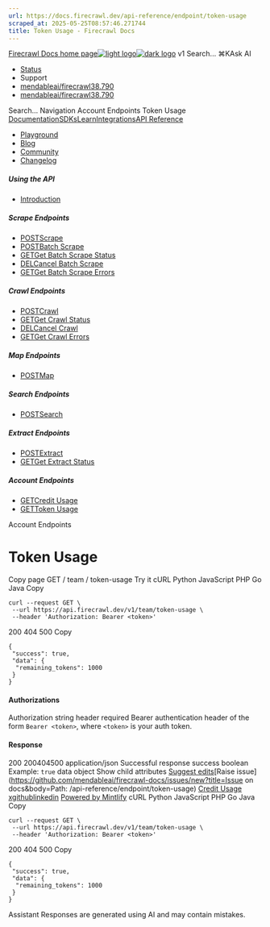 ```yaml
---
url: https://docs.firecrawl.dev/api-reference/endpoint/token-usage
scraped_at: 2025-05-25T08:57:46.271744
title: Token Usage - Firecrawl Docs
---
```


[Firecrawl Docs home page![light logo](https://mintlify.s3.us-west-1.amazonaws.com/firecrawl/logo/logo.png)![dark logo](https://mintlify.s3.us-west-1.amazonaws.com/firecrawl/logo/logo-dark.png)](https://firecrawl.dev)
v1
Search...
⌘KAsk AI
  * [Status](https://firecrawl.betteruptime.com)
  * Support
  * [mendableai/firecrawl38.790](https://github.com/mendableai/firecrawl)
  * [mendableai/firecrawl38.790](https://github.com/mendableai/firecrawl)


Search...
Navigation
Account Endpoints
Token Usage
[Documentation](https://docs.firecrawl.dev/introduction)[SDKs](https://docs.firecrawl.dev/sdks/overview)[Learn](https://www.firecrawl.dev/blog/category/tutorials)[Integrations](https://www.firecrawl.dev/app)[API Reference](https://docs.firecrawl.dev/api-reference/introduction)
* [Playground](https://firecrawl.dev/playground)
* [Blog](https://firecrawl.dev/blog)
* [Community](https://discord.gg/gSmWdAkdwd)
* [Changelog](https://firecrawl.dev/changelog)
##### Using the API
  * [Introduction](https://docs.firecrawl.dev/api-reference/introduction)


##### Scrape Endpoints
  * [POSTScrape](https://docs.firecrawl.dev/api-reference/endpoint/scrape)
  * [POSTBatch Scrape](https://docs.firecrawl.dev/api-reference/endpoint/batch-scrape)
  * [GETGet Batch Scrape Status](https://docs.firecrawl.dev/api-reference/endpoint/batch-scrape-get)
  * [DELCancel Batch Scrape](https://docs.firecrawl.dev/api-reference/endpoint/batch-scrape-delete)
  * [GETGet Batch Scrape Errors](https://docs.firecrawl.dev/api-reference/endpoint/batch-scrape-get-errors)


##### Crawl Endpoints
  * [POSTCrawl](https://docs.firecrawl.dev/api-reference/endpoint/crawl-post)
  * [GETGet Crawl Status](https://docs.firecrawl.dev/api-reference/endpoint/crawl-get)
  * [DELCancel Crawl](https://docs.firecrawl.dev/api-reference/endpoint/crawl-delete)
  * [GETGet Crawl Errors](https://docs.firecrawl.dev/api-reference/endpoint/crawl-get-errors)


##### Map Endpoints
  * [POSTMap](https://docs.firecrawl.dev/api-reference/endpoint/map)


##### Search Endpoints
  * [POSTSearch](https://docs.firecrawl.dev/api-reference/endpoint/search)


##### Extract Endpoints
  * [POSTExtract](https://docs.firecrawl.dev/api-reference/endpoint/extract)
  * [GETGet Extract Status](https://docs.firecrawl.dev/api-reference/endpoint/extract-get)


##### Account Endpoints
  * [GETCredit Usage](https://docs.firecrawl.dev/api-reference/endpoint/credit-usage)
  * [GETToken Usage](https://docs.firecrawl.dev/api-reference/endpoint/token-usage)


Account Endpoints
# Token Usage
Copy page
GET
/
team
/
token-usage
Try it
cURL
Python
JavaScript
PHP
Go
Java
Copy
```
curl --request GET \
 --url https://api.firecrawl.dev/v1/team/token-usage \
 --header 'Authorization: Bearer <token>'
```

200
404
500
Copy
```
{
 "success": true,
 "data": {
  "remaining_tokens": 1000
 }
}
```

#### Authorizations
[​](https://docs.firecrawl.dev/api-reference/endpoint/token-usage#authorization-authorization)
Authorization
string
header
required
Bearer authentication header of the form `Bearer <token>`, where `<token>` is your auth token.
#### Response
200
200404500
application/json
Successful response
[​](https://docs.firecrawl.dev/api-reference/endpoint/token-usage#response-success)
success
boolean
Example:
`true`
[​](https://docs.firecrawl.dev/api-reference/endpoint/token-usage#response-data)
data
object
Show child attributes
[Suggest edits](https://github.com/mendableai/firecrawl-docs/edit/main/api-reference/endpoint/token-usage.mdx)[Raise issue](https://github.com/mendableai/firecrawl-docs/issues/new?title=Issue on docs&body=Path: /api-reference/endpoint/token-usage)
[Credit Usage](https://docs.firecrawl.dev/api-reference/endpoint/credit-usage)
[x](https://x.com/firecrawl_dev)[github](https://github.com/mendableai/firecrawl)[linkedin](https://www.linkedin.com/company/firecrawl)
[Powered by Mintlify](https://mintlify.com/preview-request?utm_campaign=poweredBy&utm_medium=referral&utm_source=docs.firecrawl.dev)
cURL
Python
JavaScript
PHP
Go
Java
Copy
```
curl --request GET \
 --url https://api.firecrawl.dev/v1/team/token-usage \
 --header 'Authorization: Bearer <token>'
```

200
404
500
Copy
```
{
 "success": true,
 "data": {
  "remaining_tokens": 1000
 }
}
```

Assistant
Responses are generated using AI and may contain mistakes.

